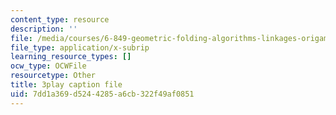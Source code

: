 ```yaml
---
content_type: resource
description: ''
file: /media/courses/6-849-geometric-folding-algorithms-linkages-origami-polyhedra-fall-2012/7dd1a369d5244285a6cb322f49af0851_yvatNaV6Bog.srt
file_type: application/x-subrip
learning_resource_types: []
ocw_type: OCWFile
resourcetype: Other
title: 3play caption file
uid: 7dd1a369-d524-4285-a6cb-322f49af0851
---
```

